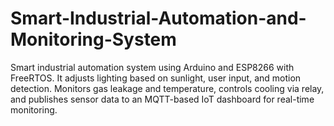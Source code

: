 # Smart-Industrial-Automation-and-Monitoring-System
Smart industrial automation system using Arduino and ESP8266 with FreeRTOS. It adjusts lighting based on sunlight, user input, and motion detection. Monitors gas leakage and temperature, controls cooling via relay, and publishes sensor data to an MQTT-based IoT dashboard for real-time monitoring.
